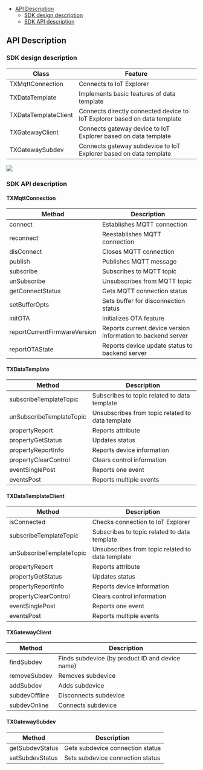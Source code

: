 * [API Description](#API-Description)
  * [SDK design description](#SDK-design-description)
  * [SDK API description](#SDK-API-description)

## API Description

### SDK design description

| Class | Feature  |
| -------------------- | -------------------------------------------- |
| TXMqttConnection | Connects to IoT Explorer |
| TXDataTemplate | Implements basic features of data template |
| TXDataTemplateClient | Connects directly connected device to IoT Explorer based on data template |
| TXGatewayClient | Connects gateway device to IoT Explorer based on data template |
| TXGatewaySubdev | Connects gateway subdevice to IoT Explorer based on data template |

![](https://main.qcloudimg.com/raw/ea345acb67bd0f9ef20a7336704bd070.jpg)

### SDK API description

#### TXMqttConnection

| Method | Description |
| ---------------------------- | -----------------------------------|
| connect | Establishes MQTT connection |
| reconnect | Reestablishes MQTT connection |
| disConnect | Closes MQTT connection |
| publish | Publishes MQTT message |
| subscribe | Subscribes to MQTT topic |
| unSubscribe | Unsubscribes from MQTT topic |
| getConnectStatus | Gets MQTT connection status |
| setBufferOpts | Sets buffer for disconnection status |
| initOTA | Initializes OTA feature |
| reportCurrentFirmwareVersion | Reports current device version information to backend server |
| reportOTAState | Reports device update status to backend server |

#### TXDataTemplate

| Method | Description |
| ------------------------ | ------------------------ |
| subscribeTemplateTopic | Subscribes to topic related to data template |
| unSubscribeTemplateTopic | Unsubscribes from topic related to data template |
| propertyReport | Reports attribute |
| propertyGetStatus | Updates status |
| propertyReportInfo | Reports device information |
| propertyClearControl | Clears control information |
| eventSinglePost | Reports one event |
| eventsPost | Reports multiple events |

#### TXDataTemplateClient

| Method | Description |
| ------------------------ | -------------------------- |
| isConnected | Checks connection to IoT Explorer |
| subscribeTemplateTopic | Subscribes to topic related to data template |
| unSubscribeTemplateTopic | Unsubscribes from topic related to data template |
| propertyReport | Reports attribute |
| propertyGetStatus | Updates status |
| propertyReportInfo | Reports device information |
| propertyClearControl | Clears control information |
| eventSinglePost | Reports one event |
| eventsPost | Reports multiple events |

#### TXGatewayClient

| Method | Description |
| ------------- | ---------------------------------- |
| findSubdev | Finds subdevice (by product ID and device name) |
| removeSubdev | Removes subdevice |
| addSubdev | Adds subdevice |
| subdevOffline | Disconnects subdevice |
| subdevOnline | Connects subdevice |

#### TXGatewaySubdev

| Method | Description |
| --------------- | ------------------ |
| getSubdevStatus | Gets subdevice connection status |
| setSubdevStatus | Sets subdevice connection status |
